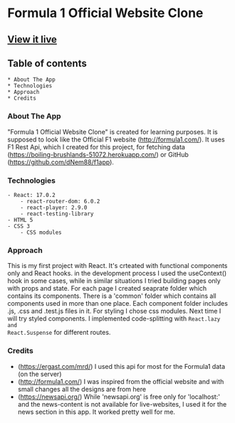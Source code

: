 # Formula 1 Official Website Clone

## [View it live](https://dnem88.github.io/formula1spa)
## Table of contents
    * About The App
    * Technologies
    * Approach
    * Credits

### About The App

"Formula 1 Official Website Clone" is created for learning purposes. It is supposed 
to look like the Official F1 website (http://formula1.com/). It uses F1 Rest Api, which I created for
this project, for fetching data (https://boiling-brushlands-51072.herokuapp.com/) or GitHub (https://github.com/dNem88/f1app).

### Technologies
    - React: 17.0.2
        - react-router-dom: 6.0.2
        - react-player: 2.9.0
        - react-testing-library
    - HTML 5
    - CSS 3
        - CSS modules

### Approach

This is my first project with React. It's crteated with functional components only and React hooks.
in the development process I used the useContext() hook in some cases, while in
similar situations I tried building pages only with props and state. 
For each page I created seaprate folder which contains its components. There is a 'common' folder which
contains all components used in more than one place. 
Each component folder includes .js, .css and .test.js files in it.
For styling I chose css modules. Next time I will try styled components. 
I implemented code-splitting with <code>React.lazy and React.Suspense</code> for different routes.

### Credits
 * (https://ergast.com/mrd/)  I used this api for most for the Formula1 data (on the server)
 * (http://formula1.com/) I was inspired from the official website and with small changes all the designs
 are from here 
 * (https://newsapi.org/) While 'newsapi.org' is free only for 'localhost:' and the news-content
 is not available for live-websites, I used it for the news section in this app. It worked
 pretty well for me.
 

